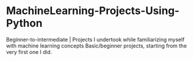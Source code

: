 # MachineLearning-Projects-Using-Python
Beginner-to-intermediate | 
Projects I undertook while familiarizing myself with machine learning concepts
Basic/beginner projects, starting from the very first one I did.

